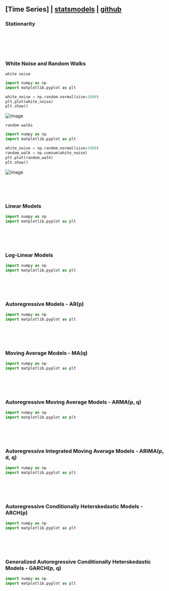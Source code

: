 ## [Time Series] | [statsmodels](https://www.statsmodels.org/stable/api.html) | [github](https://github.com/statsmodels/statsmodels)

### Stationarity
```python

```

<br><br><br>
### White Noise and Random Walks
`white noise`
```python
import numpy as np
import matplotlib.pyplot as plt

white_noise = np.random.normal(size=1000)
plt.plot(white_noise)
plt.show()
```
![image](https://user-images.githubusercontent.com/52376448/96222992-2d21d580-0fc8-11eb-840a-8c422fbe650a.png)

`random walks`
```python
import numpy as np
import matplotlib.pyplot as plt

white_noise = np.random.normal(size=1000)
random_walk = np.cumsum(white_noise)
plt.plot(random_walk)
plt.show()
```
![image](https://user-images.githubusercontent.com/52376448/96223026-3b6ff180-0fc8-11eb-9dd6-2ce0be02ab9f.png)

<br><br><br>
### Linear Models
```python
import numpy as np
import matplotlib.pyplot as plt


```

<br><br><br>
### Log-Linear Models
```python
import numpy as np
import matplotlib.pyplot as plt


```

<br><br><br>
### Autoregressive Models - AR(p)
```python
import numpy as np
import matplotlib.pyplot as plt


```

<br><br><br>
### Moving Average Models - MA(q)
```python
import numpy as np
import matplotlib.pyplot as plt


```

<br><br><br>
### Autoregressive Moving Average Models - ARMA(p, q)
```python
import numpy as np
import matplotlib.pyplot as plt


```

<br><br><br>
### Autoregressive Integrated Moving Average Models - ARIMA(p, d, q)
```python
import numpy as np
import matplotlib.pyplot as plt


```

<br><br><br>
### Autoregressive Conditionally Heterskedastic Models - ARCH(p)
```python
import numpy as np
import matplotlib.pyplot as plt


```

<br><br><br>
### Generalized Autoregressive Conditionally Heterskedastic Models - GARCH(p, q)
```python
import numpy as np
import matplotlib.pyplot as plt


```

